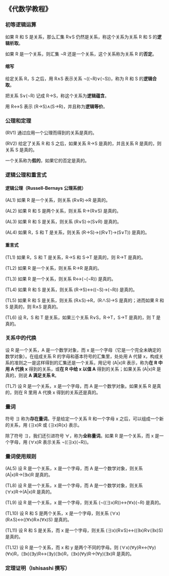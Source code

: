 ## 《代数学教程》
### 初等逻辑运算
如果 R 和 S 是关系，那么汇集 R∨S 仍然是关系，称这个关系为关系 R 和 S 的**逻辑析取**。

如果 R 是一个关系，则汇集 ¬R 还是一个关系，这个关系称为关系 R 的**否定**。

#### 缩写
给定关系 R，S 之后，用 R∧S 表示关系 ¬((¬R)∨(¬S))，称为 R 和 S 的**逻辑合取**。

把关系 S∨(¬R) 记成 R→S，称这个关系为**逻辑蕴含**。

用 R↔S 表示 (R→S)∧(S→R)，并且称为**逻辑等价**。

### 公理和定理
(RV1) 通过应用一个公理而得到的关系是真的。

(RV2) 给定了关系 R 和 S 之后，如果关系 R→S 是真的，并且关系 R 是真的，则关系 S 是真的。

一个关系称为**假的**，如果它的否定是真的。

### 逻辑公理和重言式
#### 逻辑公理（Russell-Bernays 公理系统）
(AL1) 如果 R 是一个关系，则关系 (R∨R)→R 是真的。

(AL2) 如果 R 和 S 是两个关系，则关系 R→(R∨S) 是真的。

(AL3) 如果 R 和 S 是关系，则关系 (R∨S)→(S∨R) 是真的。

(AL4) 如果 R，S 和 T 是关系，则关系 (R→S)→((R∨T)→(S∨T)) 是真的。

#### 重言式
(TL1) 如果 R，S 和 T 是关系，R→S 和 S→T 是真的，则 R→T 是真的。

(TL2) 如果 R 是一个关系，则关系 R→R 是真的。

(TL3) 如果 R 是一个关系，则关系 R↔(¬(¬R)) 是真的。

(TL4) 如果 R 和 S 是关系，则关系 (R→S)↔((¬S)→(¬R)) 是真的。

(TL5) 如果 R 和 S 是关系，则关系 (R∧S)→R，(R∧S)→S 是真的；进而如果 R 和 S 是真的，则 R∧S 是真的。

(TL6) 设 R，S 和 T 是关系，如果三个关系 R∨S，R→T，S→T 是真的，则 T 是真的。

### 关系中的代换
设 R 是一个关系，A 是一个数学对象，而 x 是一个字母（它是一个完全未确定的数学对象）。在组成关系 R 的字母和基本符号的汇集里，处处用 A 代替 x，构成关系的准则之一是这样得到的汇集还是一个关系，用记号 (A|x)R 表示，称为**在 R 中用 A 代换 x** 得到的关系，或**在 R 中给 x 以值 A** 得到的关系；如果关系 (A|x)R 是真的，则说 **A 满足关系 R**。

(TL7) 设 R 是一个关系，x 是一个字母，而 A 是一个数学对象。如果关系 R 是真的，则在 R 里用 A 代换 x 得到的关系还是真的。

### 量词
符号 ∃ 称为**存在量词**。于是给定一个关系 R 和一个字母 x 之后，可以组成一个新的关系，用 (∃x)R 或 (∃x)R{x} 表示。

除了符号 ∃，我们还引进符号 ∀，称为**全称量词**。如果 R 是一个关系，而 x 是一个字母，用 (∀x)R 表示关系 ¬((∃x)(¬R))。

### 量词使用规则
(AL5) 设 R 是一个关系，x 是一个字母，而 A 是一个数学对象，则关系 (A|x)R→(∃x)R 是真的。

(TL8) 设 R 是一个关系，x 是一个字母，而 A 是一个数学对象，则关系 (∀x)R→(A|x)R 是真的。

(TL9) 设 R 是一个关系，x 是一个字母，则关系 (¬((∃x)R))↔(∀x)(¬R) 是真的。

(TL10) 设 R 和 S 是两个关系，x 是一个字母，则关系 (∀x)(R∧S)↔((∀x)R∧(∀x)S) 是真的。

(TL11) 设 R 和 S 是关系，而 x 是一个字母，则关系 (∃x)(R∨S)↔((∃x)R∨(∃x)S) 是真的。

(TL12) 设 R 是一个关系，而 x 和 y 是两个不同的字母。则 (∀x)(∀y)R↔(∀y)(∀x)R，(∃x)(∃y)R↔(∃y)(∃x)R，(∃x)(∀y)R→(∀y)(∃x)R 是真的。

### 定理证明（Ishisashi 撰写）
